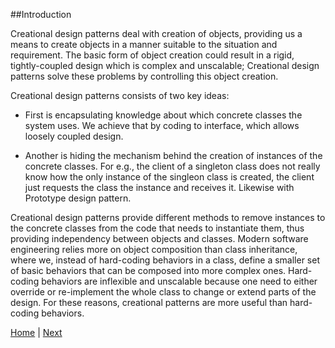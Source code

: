 ##Introduction

Creational design patterns deal with creation of objects, providing us a means to create objects in a manner suitable to the situation and requirement. The basic form of object creation could result in a rigid, tightly-coupled design which is complex and unscalable; Creational design patterns solve these problems by controlling this object creation.

Creational design patterns consists of two key ideas:

* First is encapsulating knowledge about which concrete classes the system uses. We achieve that by coding to interface, which allows loosely coupled design.

* Another is hiding the mechanism behind the creation of instances of the concrete classes. For e.g., the client of a singleton class does not really know how the only instance of the singleon class is created, the client just requests the class the instance and receives it. Likewise with Prototype design pattern. 

Creational design patterns provide different methods to remove instances to the concrete classes from the code that needs to instantiate them, thus providing independency between objects and classes.
Modern software engineering relies more on object composition than class inheritance, where we, instead of hard-coding behaviors in a class, define a smaller set of basic behaviors that can be composed into more complex ones. Hard-coding behaviors are inflexible and unscalable because one need to either override or re-implement the whole class to change or extend parts of the design. For these reasons, creational patterns are more useful than hard-coding behaviors.

 [Home](https://github.com/joed7/Creational-design-patterns/blob/master/home.md)  |  [Next](https://github.com/joed7/Creational-design-patterns/blob/master/references.md)
